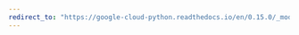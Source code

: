 ```yaml
---
redirect_to: "https://google-cloud-python.readthedocs.io/en/0.15.0/_modules/gcloud/dns/connection.html"
---
```

